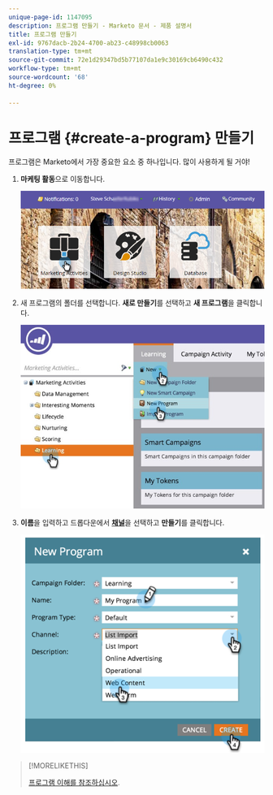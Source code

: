 ```yaml
---
unique-page-id: 1147095
description: 프로그램 만들기 - Marketo 문서 - 제품 설명서
title: 프로그램 만들기
exl-id: 9767dacb-2b24-4700-ab23-c48998cb0063
translation-type: tm+mt
source-git-commit: 72e1d29347bd5b77107da1e9c30169cb6490c432
workflow-type: tm+mt
source-wordcount: '68'
ht-degree: 0%

---
```


# 프로그램 {#create-a-program} 만들기

프로그램은 Marketo에서 가장 중요한 요소 중 하나입니다. 많이 사용하게 될 거야!

1. **마케팅 활동**&#x200B;으로 이동합니다.

   ![](assets/login-marketing-activities.png)

1. 새 프로그램의 폴더를 선택합니다. **새로 만들기**&#x200B;를 선택하고 **새 프로그램**&#x200B;을 클릭합니다.

   ![](assets/leadlifecycle.jpg)

1. **이름**&#x200B;을 입력하고 드롭다운에서 **[채널](https://docs.marketo.com/display/DOCS/Create+a+Program+Channel)**&#x200B;을 선택하고 **만들기**&#x200B;를 클릭합니다.

   ![](assets/image2015-2-5-16-3a33-3a23.png)

>[!MORELIKETHIS]
>
>[프로그램 이해를 참조하십시오](/help/marketo/product-docs/core-marketo-concepts/programs/creating-programs/understanding-programs.md).
